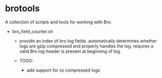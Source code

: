 # brotools

A collection of scripts and tools for working with Bro.

- bro_field_counter.sh
  - provide an index of bro log fields.  automatically determines whether logs are gzip compressed and properly handles the log.  requires a valid Bro log header is present at beginning of log.

  - TODO:
    - add support for xz compressed logs
